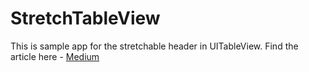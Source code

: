 # StretchTableView

This is sample app for the stretchable header in UITableView. Find the article here - [Medium](https://medium.com/@Anantha1992/stretchable-header-view-in-uitableview-swift-5-ios-ee1c371f488e)

